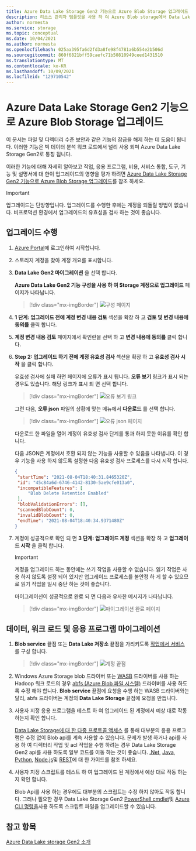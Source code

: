 ```yaml
---
title: Azure Data Lake Storage Gen2 기능으로 Azure Blob Storage 업그레이드 | Microsoft Docs
description: 리소스 관리자 템플릿을 사용 하 여 Azure Blob storage에서 Data Lake Storage로 업그레이드 하는 방법을 보여 줍니다.
author: normesta
ms.service: storage
ms.topic: conceptual
ms.date: 10/04/2021
ms.author: normesta
ms.openlocfilehash: 025aa395fa6d2fd3a8fe98f4781a6b554e2b506d
ms.sourcegitcommit: 860f6821bff59caefc71b50810949ceed1431510
ms.translationtype: MT
ms.contentlocale: ko-KR
ms.lasthandoff: 10/09/2021
ms.locfileid: "129710542"
---
```

#  <a name="upgrade-azure-blob-storage-with-azure-data-lake-storage-gen2-capabilities"></a>Azure Data Lake Storage Gen2 기능으로 Azure Blob Storage 업그레이드

이 문서는 파일 및 디렉터리 수준 보안과 같은 기능의 잠금을 해제 하는 데 도움이 됩니다. 이러한 기능은 빅 데이터 분석 워크 로드에서 널리 사용 되며 Azure Data Lake Storage Gen2로 통칭 됩니다. 

이러한 기능에 대해 자세히 알아보고 작업, 응용 프로그램, 비용, 서비스 통합, 도구, 기능 및 설명서에 대 한이 업그레이드의 영향을 평가 하려면 [Azure Data Lake Storage Gen2 기능으로 Azure Blob Storage 업그레이드](upgrade-to-data-lake-storage-gen2.md)를 참조 하세요.

> [!IMPORTANT]
> 업그레이드는 단방향입니다. 업그레이드를 수행한 후에는 계정을 되돌릴 방법이 없습니다. 비프로덕션 환경에서 업그레이드의 유효성을 검사 하는 것이 좋습니다.

## <a name="perform-the-upgrade"></a>업그레이드 수행

1. [Azure Portal](https://portal.azure.com/)에 로그인하여 시작합니다.

2. 스토리지 계정을 찾아 계정 개요를 표시합니다.

3. **Data Lake Gen2 마이그레이션** 을 선택 합니다.

   **Azure Data Lake Gen2 기능 구성을 사용 하 여 Storage 계정으로 업그레이드** 페이지가 나타납니다.

   > [!div class="mx-imgBorder"]
   > ![구성 페이지](./media/upgrade-to-data-lake-storage-gen2-how-to/upgrade-to-an-azure-data-lake-gen2-account-page.png)

4. **1 단계: 업그레이드 전에 계정 변경 내용 검토** 섹션을 확장 하 고 **검토 및 변경 내용에 동의를** 클릭 합니다.

5. **계정 변경 내용 검토** 페이지에서 확인란을 선택 하 고 **변경 내용에 동의를** 클릭 합니다.

6. **Step 2: 업그레이드 하기 전에 계정 유효성 검사** 섹션을 확장 하 고 **유효성 검사 시작** 을 클릭 합니다.

   유효성 검사에 실패 하면 페이지에 오류가 표시 됩니다. **오류 보기** 링크가 표시 되는 경우도 있습니다. 해당 링크가 표시 되 면 선택 합니다. 

   > [!div class="mx-imgBorder"]
   > ![오류 보기 링크](./media/upgrade-to-data-lake-storage-gen2-how-to/validation-errors.png)

   그런 다음, **오류 json** 파일의 상황에 맞는 메뉴에서 **다운로드** 를 선택 합니다.

   > [!div class="mx-imgBorder"]
   > ![오류 json 페이지](./media/upgrade-to-data-lake-storage-gen2-how-to/error-json.png)

   다운로드 한 파일을 열어 계정이 유효성 검사 단계를 통과 하지 못한 이유를 확인 합니다. 

   다음 JSON은 계정에서 호환 되지 않는 기능을 사용할 수 있음을 나타냅니다. 이 경우 기능을 사용 하지 않도록 설정한 다음 유효성 검사 프로세스를 다시 시작 합니다.

   ```json
   {
    "startTime": "2021-08-04T18:40:31.8465320Z",
    "id": "45c84a6d-6746-4142-8130-5ae9cfe013a0",
    "incompatibleFeatures": [
        "Blob Delete Retention Enabled"
    ],
    "blobValidationErrors": [],
    "scannedBlobCount": 0,
    "invalidBlobCount": 0,
    "endTime": "2021-08-04T18:40:34.9371480Z"
   }
   ```

7. 계정이 성공적으로 확인 되 면 **3 단계: 업그레이드 계정** 섹션을 확장 하 고 **업그레이드 시작** 을 클릭 합니다.

   > [!IMPORTANT]
   > 계정을 업그레이드 하는 동안에는 쓰기 작업을 사용할 수 없습니다. 읽기 작업은 사용 하지 않도록 설정 되어 있지만 업그레이드 프로세스를 불안정 하 게 할 수 있으므로 읽기 작업을 일시 중단 하는 것이 좋습니다.

   마이그레이션이 성공적으로 완료 되 면 다음과 유사한 메시지가 나타납니다. 

   > [!div class="mx-imgBorder"]
   > ![마이그레이션 완료 페이지](./media/upgrade-to-data-lake-storage-gen2-how-to/upgrade-to-an-azure-data-lake-gen2-account-completed.png)

## <a name="migrate-data-workloads-and-applications"></a>데이터, 워크 로드 및 응용 프로그램 마이그레이션 

1. **Blob service** 끝점 또는 **Data Lake 저장소** 끝점을 가리키도록 [작업에서 서비스](data-lake-storage-integrate-with-azure-services.md) 를 구성 합니다.

   > [!div class="mx-imgBorder"]
   > ![계정 끝점](./media/upgrade-to-data-lake-storage-gen2-how-to/storage-endpoints.png)
  
3. Windows Azure Storage blob 드라이버 또는 [WASB](https://hadoop.apache.org/docs/current/hadoop-azure/index.html) 드라이버를 사용 하는 Hadoop 워크 로드의 경우 [abfs (Azure Blob 파일 시스템)](https://hadoop.apache.org/docs/stable/hadoop-azure/abfs.html) 드라이버를 사용 하도록 수정 해야 합니다. **Blob service** 끝점에 요청을 수행 하는 WASB 드라이버와는 달리, abfs 드라이버는 계정의 **Data Lake Storage** 끝점에 요청을 만듭니다.

2. 사용자 지정 응용 프로그램을 테스트 하 여 업그레이드 된 계정에서 예상 대로 작동 하는지 확인 합니다. 

   [Data Lake Storage에 대 한 다중 프로토콜 액세스](data-lake-storage-multi-protocol-access.md) 를 통해 대부분의 응용 프로그램은 수정 없이 Blob api를 계속 사용할 수 있습니다. 문제가 발생 하거나 api를 사용 하 여 디렉터리 작업 및 acl 작업을 수행 하려는 경우 Data Lake Storage Gen2 api를 사용 하도록 일부 코드를 이동 하는 것이 좋습니다. [.Net](data-lake-storage-directory-file-acl-dotnet.md), [Java](data-lake-storage-directory-file-acl-java.md), [Python](data-lake-storage-directory-file-acl-python.md), [Node.js](data-lake-storage-acl-javascript.md)및 [REST](/rest/api/storageservices/data-lake-storage-gen2)에 대 한 가이드를 참조 하세요. 

3. 사용자 지정 스크립트를 테스트 하 여 업그레이드 된 계정에서 예상 대로 작동 하는지 확인 합니다. 

   Blob Api를 사용 하는 경우에도 대부분의 스크립트는 수정 하지 않아도 작동 합니다. 그러나 필요한 경우 Data Lake Storage Gen2 [PowerShell cmdlet](data-lake-storage-directory-file-acl-powershell.md)및 [Azure CLI 명령을](data-lake-storage-directory-file-acl-cli.md)사용 하도록 스크립트 파일을 업그레이드할 수 있습니다.
 

## <a name="see-also"></a>참고 항목

[Azure Data Lake storage Gen2 소개](data-lake-storage-introduction.md)